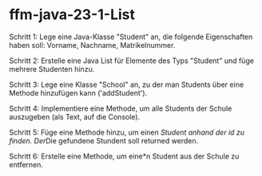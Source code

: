 # ffm-java-23-1-List

Schritt 1: Lege eine Java-Klasse "Student" an, die folgende Eigenschaften haben soll: Vorname, Nachname, Matrikelnummer.

Schritt 2: Erstelle eine Java List für Elemente des Typs "Student" und füge mehrere Studenten hinzu.

Schritt 3: Lege eine Klasse "School" an, zu der man Students über eine Methode hinzufügen kann ('addStudent').

Schritt 4: Implementiere eine Methode, um alle Students der Schule auszugeben (als Text, auf die Console).

Schritt 5: Füge eine Methode hinzu, um eine*n Student anhand der id zu finden. Der*Die gefundene Stundent soll returned werden.

Schritt 6: Erstelle eine Methode, um eine*n Student aus der Schule zu entfernen.

